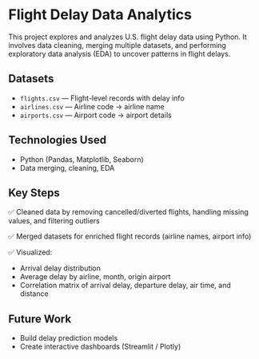 # Flight Delay Data Analytics

This project explores and analyzes U.S. flight delay data using Python. It involves data cleaning, merging multiple datasets, and performing exploratory data analysis (EDA) to uncover patterns in flight delays.

## **Datasets**

* `flights.csv` — Flight-level records with delay info
* `airlines.csv` — Airline code → airline name
* `airports.csv` — Airport code → airport details

## **Technologies Used**

* Python (Pandas, Matplotlib, Seaborn)
* Data merging, cleaning, EDA

##  **Key Steps**

✅ Cleaned data by removing cancelled/diverted flights, handling missing values, and filtering outliers

✅ Merged datasets for enriched flight records (airline names, airport info)

✅ Visualized:

* Arrival delay distribution
* Average delay by airline, month, origin airport
* Correlation matrix of arrival delay, departure delay, air time, and distance


## **Future Work**

* Build delay prediction models
* Create interactive dashboards (Streamlit / Plotly)



